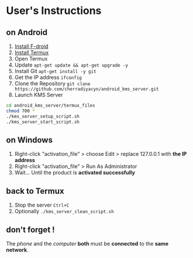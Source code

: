 # User's Instructions

## on Android
1. [Install F-droid](https://f-droid.org/en/)
1. [Install Termux](https://f-droid.org/en/packages/com.termux/)
1. Open Termux
1. Update 
```apt-get update && apt-get upgrade -y```
1. Install Git 
```apt-get install -y git```
1. Get the IP address 
```ifconfig```
1. Clone the Repository 
```git clone https://github.com/cherradiyacyn/android_kms_server.git```
1. Launch KMS Server 
```bash
cd android_kms_server/termux_files
chmod 700 *
./kms_server_setup_script.sh
./kms_server_start_script.sh
```
## on Windows
1. Right-click "activation_file" > choose Edit > replace 127.0.0.1 with __the IP address__
1. Right-click "activation_file" > Run As Administrator
1. Wait... Until the product is __activated successfully__

## back to Termux
1. Stop the server 
```Ctrl+C```
1. Optionally 
```./kms_server_clean_script.sh```

## don't forget !
The _phone_ and the _computer_ __both__ must be __connected__ to the __same network__.
